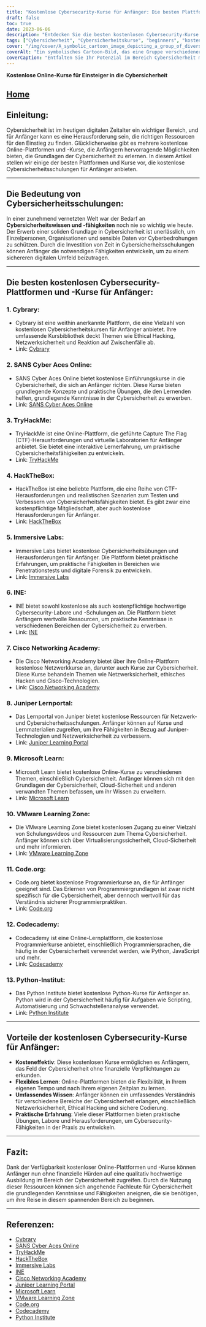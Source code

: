 ```yaml
---
title: "Kostenlose Cybersecurity-Kurse für Anfänger: Die besten Plattformen und Schulungen"
draft: false
toc: true
date: 2023-06-06
description: "Entdecken Sie die besten kostenlosen Cybersecurity-Kurse für Anfänger auf den wichtigsten Plattformen und beginnen Sie Ihre Reise in diesem wichtigen Bereich."
tags: ["Cybersicherheit", "Cybersicherheitskurse", "beginners", "kostenlose Kurse", "Online-Plattformen", "Cybersicherheitsschulung", "Lernressourcen", "Netzwerksicherheit", "Ethisches Hacken", "sichere Kodierung", "praktische Fähigkeiten", "praktische Erfahrung", "Grundlagen der Cybersicherheit", "Cybrary", "SANS Cyber Aces Online", "TryHackMe", "HackTheBox", "Immersive Labore", "INE", "Cisco Networking-Akademie", "Juniper-Lernportal", "Microsoft Lernen", "VMware-Lernbereich", "Code.org", "Codecademy", "Python-Institut", "kostengünstiges Lernen", "flexibles Lernen", "umfassendes Wissen", "Praktische Erfahrung im Bereich Cybersicherheit"]
cover: "/img/cover/A_symbolic_cartoon_image_depicting_a_group_of_diverse_indiv.png"
coverAlt: "Ein symbolisches Cartoon-Bild, das eine Gruppe verschiedener Personen in Cybersicherheitskleidung zeigt, die in einer Schildformation zusammenstehen, mit binären Codes und Schlosssymbolen um sie herum, um die Bedeutung von Einheit und Schutz im digitalen Bereich zu betonen."
coverCaption: "Entfalten Sie Ihr Potenzial im Bereich Cybersicherheit mit kostenlosen Einsteigerkursen!"
---
```


**Kostenlose Online-Kurse für Einsteiger in die Cybersicherheit**

## [Home](/cyber-security-career-playbook-start/)

## Einleitung:
Cybersicherheit ist im heutigen digitalen Zeitalter ein wichtiger Bereich, und für Anfänger kann es eine Herausforderung sein, die richtigen Ressourcen für den Einstieg zu finden. Glücklicherweise gibt es mehrere kostenlose Online-Plattformen und -Kurse, die Anfängern hervorragende Möglichkeiten bieten, die Grundlagen der Cybersicherheit zu erlernen. In diesem Artikel stellen wir einige der besten Plattformen und Kurse vor, die kostenlose Cybersicherheitsschulungen für Anfänger anbieten.

______

## Die Bedeutung von Cybersicherheitsschulungen:
In einer zunehmend vernetzten Welt war der Bedarf an **Cybersicherheitswissen und -fähigkeiten** noch nie so wichtig wie heute. Der Erwerb einer soliden Grundlage in Cybersicherheit ist unerlässlich, um Einzelpersonen, Organisationen und sensible Daten vor Cyberbedrohungen zu schützen. Durch die Investition von Zeit in Cybersicherheitsschulungen können Anfänger die notwendigen Fähigkeiten entwickeln, um zu einem sichereren digitalen Umfeld beizutragen.

______

## Die besten kostenlosen Cybersecurity-Plattformen und -Kurse für Anfänger:

### 1. Cybrary:
- Cybrary ist eine weithin anerkannte Plattform, die eine Vielzahl von kostenlosen Cybersicherheitskursen für Anfänger anbietet. Ihre umfassende Kursbibliothek deckt Themen wie Ethical Hacking, Netzwerksicherheit und Reaktion auf Zwischenfälle ab.
- Link: [Cybrary](https://www.cybrary.it/)

### 2. SANS Cyber Aces Online:
- SANS Cyber Aces Online bietet kostenlose Einführungskurse in die Cybersicherheit, die sich an Anfänger richten. Diese Kurse bieten grundlegende Konzepte und praktische Übungen, die den Lernenden helfen, grundlegende Kenntnisse in der Cybersicherheit zu erwerben.
- Link: [SANS Cyber Aces Online](https://www.cyberaces.org/)

### 3. TryHackMe:
- TryHackMe ist eine Online-Plattform, die geführte Capture The Flag (CTF)-Herausforderungen und virtuelle Laboratorien für Anfänger anbietet. Sie bietet eine interaktive Lernerfahrung, um praktische Cybersicherheitsfähigkeiten zu entwickeln.
- Link: [TryHackMe](https://tryhackme.com/signup?referrer=5f651e437af6815dfbc2ab56)

### 4. HackTheBox:
- HackTheBox ist eine beliebte Plattform, die eine Reihe von CTF-Herausforderungen und realistischen Szenarien zum Testen und Verbessern von Cybersicherheitsfähigkeiten bietet. Es gibt zwar eine kostenpflichtige Mitgliedschaft, aber auch kostenlose Herausforderungen für Anfänger.
- Link: [HackTheBox](https://www.hackthebox.eu/)

### 5. Immersive Labs:
- Immersive Labs bietet kostenlose Cybersicherheitsübungen und Herausforderungen für Anfänger. Die Plattform bietet praktische Erfahrungen, um praktische Fähigkeiten in Bereichen wie Penetrationstests und digitale Forensik zu entwickeln.
- Link: [Immersive Labs](https://www.immersivelabs.com/)

### 6. INE:
- INE bietet sowohl kostenlose als auch kostenpflichtige hochwertige Cybersecurity-Labore und -Schulungen an. Die Plattform bietet Anfängern wertvolle Ressourcen, um praktische Kenntnisse in verschiedenen Bereichen der Cybersicherheit zu erwerben.
- Link: [INE](https://ine.com/)

### 7. Cisco Networking Academy:
- Die Cisco Networking Academy bietet über ihre Online-Plattform kostenlose Netzwerkkurse an, darunter auch Kurse zur Cybersicherheit. Diese Kurse behandeln Themen wie Netzwerksicherheit, ethisches Hacken und Cisco-Technologien.
- Link: [Cisco Networking Academy](https://www.cisco.com/c/m/en_sg/partners/cisco-networking-academy/index.html)

### 8. Juniper Lernportal:
- Das Lernportal von Juniper bietet kostenlose Ressourcen für Netzwerk- und Cybersicherheitsschulungen. Anfänger können auf Kurse und Lernmaterialien zugreifen, um ihre Fähigkeiten in Bezug auf Juniper-Technologien und Netzwerksicherheit zu verbessern.
- Link: [Juniper Learning Portal](https://learningportal.juniper.net/juniper/default.aspx)

### 9. Microsoft Learn:
- Microsoft Learn bietet kostenlose Online-Kurse zu verschiedenen Themen, einschließlich Cybersicherheit. Anfänger können sich mit den Grundlagen der Cybersicherheit, Cloud-Sicherheit und anderen verwandten Themen befassen, um ihr Wissen zu erweitern.
- Link: [Microsoft Learn](https://docs.microsoft.com/en-us/learn/)

### 10. VMware Learning Zone:
- Die VMware Learning Zone bietet kostenlosen Zugang zu einer Vielzahl von Schulungsvideos und Ressourcen zum Thema Cybersicherheit. Anfänger können sich über Virtualisierungssicherheit, Cloud-Sicherheit und mehr informieren.
- Link: [VMware Learning Zone](https://www.vmware.com/education-services/learning-zone.html)

### 11. Code.org:
- Code.org bietet kostenlose Programmierkurse an, die für Anfänger geeignet sind. Das Erlernen von Programmiergrundlagen ist zwar nicht spezifisch für die Cybersicherheit, aber dennoch wertvoll für das Verständnis sicherer Programmierpraktiken.
- Link: [Code.org](https://studio.code.org/courses)

### 12. Codecademy:
- Codecademy ist eine Online-Lernplattform, die kostenlose Programmierkurse anbietet, einschließlich Programmiersprachen, die häufig in der Cybersicherheit verwendet werden, wie Python, JavaScript und mehr.
- Link: [Codecademy](https://www.codecademy.com/)

### 13. Python-Institut:
- Das Python Institute bietet kostenlose Python-Kurse für Anfänger an. Python wird in der Cybersicherheit häufig für Aufgaben wie Scripting, Automatisierung und Schwachstellenanalyse verwendet.
- Link: [Python Institute](https://pythoninstitute.org/)

______

## Vorteile der kostenlosen Cybersecurity-Kurse für Anfänger:
- **Kosteneffektiv**: Diese kostenlosen Kurse ermöglichen es Anfängern, das Feld der Cybersicherheit ohne finanzielle Verpflichtungen zu erkunden.
- **Flexibles Lernen**: Online-Plattformen bieten die Flexibilität, in Ihrem eigenen Tempo und nach Ihrem eigenen Zeitplan zu lernen.
- **Umfassendes Wissen**: Anfänger können ein umfassendes Verständnis für verschiedene Bereiche der Cybersicherheit erlangen, einschließlich Netzwerksicherheit, Ethical Hacking und sichere Codierung.
- **Praktische Erfahrung**: Viele dieser Plattformen bieten praktische Übungen, Labore und Herausforderungen, um Cybersecurity-Fähigkeiten in der Praxis zu entwickeln.

______

## Fazit:
Dank der Verfügbarkeit kostenloser Online-Plattformen und -Kurse können Anfänger nun ohne finanzielle Hürden auf eine qualitativ hochwertige Ausbildung im Bereich der Cybersicherheit zugreifen. Durch die Nutzung dieser Ressourcen können sich angehende Fachleute für Cybersicherheit die grundlegenden Kenntnisse und Fähigkeiten aneignen, die sie benötigen, um ihre Reise in diesem spannenden Bereich zu beginnen.

______

## Referenzen:
- [Cybrary](https://www.cybrary.it/)
- [SANS Cyber Aces Online](https://www.cyberaces.org/)
- [TryHackMe](https://tryhackme.com/signup?referrer=5f651e437af6815dfbc2ab56)
- [HackTheBox](https://www.hackthebox.eu/)
- [Immersive Labs](https://www.immersivelabs.com/)
- [INE](https://ine.com/)
- [Cisco Networking Academy](https://www.cisco.com/c/m/en_sg/partners/cisco-networking-academy/index.html)
- [Juniper Learning Portal](https://learningportal.juniper.net/juniper/default.aspx)
- [Microsoft Learn](https://docs.microsoft.com/en-us/learn/)
- [VMware Learning Zone](https://www.vmware.com/education-services/learning-zone.html)
- [Code.org](https://studio.code.org/courses)
- [Codecademy](https://www.codecademy.com/)
- [Python Institute](https://pythoninstitute.org/)